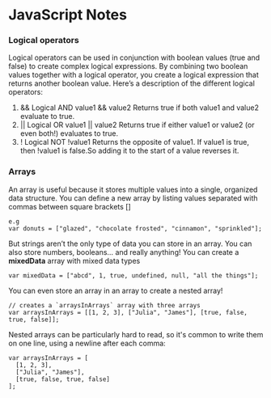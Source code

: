 # JavaScript Notes

### Logical operators

Logical operators can be used in conjunction with boolean values (true and false) to create complex logical expressions.
By combining two boolean values together with a logical operator, you create a logical expression that returns another boolean value. 
Here’s a description of the different logical operators:

1. &&  Logical AND value1 && value2  Returns true if both value1 and value2 evaluate to true.
2. ||  Logical OR  value1 || value2  Returns true if either value1 or value2 (or even both!) evaluates to true.
3. ! Logical NOT !value1 Returns the opposite of value1. If value1 is true, then !value1 is false.So adding it to the start of a value reverses it.


### Arrays

An array is useful because it stores multiple values into a single, organized data structure. You can define a new array by listing values separated with commas between square brackets []

```
e.g
var donuts = ["glazed", "chocolate frosted", "cinnamon", "sprinkled"];
```

But strings aren’t the only type of data you can store in an array. You can also store numbers, booleans… and really anything!
You can create a **mixedData** array with mixed data types
```
var mixedData = ["abcd", 1, true, undefined, null, "all the things"];
```

You can even store an array in an array to create a nested array!

```
// creates a `arraysInArrays` array with three arrays
var arraysInArrays = [[1, 2, 3], ["Julia", "James"], [true, false, true, false]];
```

Nested arrays can be particularly hard to read, so it's common to write them on one line, using a newline after each comma:

```
var arraysInArrays = [
  [1, 2, 3], 
  ["Julia", "James"], 
  [true, false, true, false]
];
```
